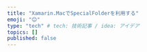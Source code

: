 ```yaml
---
title: "Xamarin.MacでSpecialFolderを利用する"
emoji: "😊"
type: "tech" # tech: 技術記事 / idea: アイデア
topics: []
published: false
---
```

